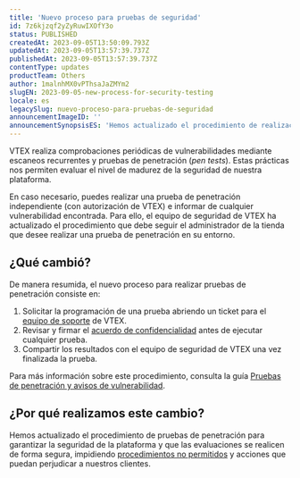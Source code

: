 ```yaml
---
title: 'Nuevo proceso para pruebas de seguridad'
id: 7z6kjzqf2yZyRuwIXOfY3o
status: PUBLISHED
createdAt: 2023-09-05T13:50:09.793Z
updatedAt: 2023-09-05T13:57:39.737Z
publishedAt: 2023-09-05T13:57:39.737Z
contentType: updates
productTeam: Others
author: 1malnhMX0vPThsaJaZMYm2
slugEN: 2023-09-05-new-process-for-security-testing
locale: es
legacySlug: nuevo-proceso-para-pruebas-de-seguridad
announcementImageID: ''
announcementSynopsisES: 'Hemos actualizado el procedimiento de realización de pruebas de penetración para que sea aún más seguro.'
---
```


VTEX realiza comprobaciones periódicas de vulnerabilidades mediante escaneos recurrentes y pruebas de penetración (_pen tests_). Estas prácticas nos permiten evaluar el nivel de madurez de la seguridad de nuestra plataforma.

En caso necesario, puedes realizar una prueba de penetración independiente (con autorización de VTEX) e informar de cualquier vulnerabilidad encontrada. Para ello, el equipo de seguridad de VTEX ha actualizado el procedimiento que debe seguir el administrador de la tienda que desee realizar una prueba de penetración en su entorno.

## ¿Qué cambió?

De manera resumida, el nuevo proceso para realizar pruebas de penetración consiste en:

1. Solicitar la programación de una prueba abriendo un ticket para el [equipo de soporte](https://help.vtex.com/support?/cultureInfo=es-419) de VTEX.
2. Revisar y firmar el [acuerdo de confidencialidad](https://assets.ctfassets.net/alneenqid6w5/5iw8rN7CdSn7PHKvMMcO19/ab46ae4025d506e052dcef5974f9007f/Pentest_NDA_.zip) antes de ejecutar cualquier prueba.
3. Compartir los resultados con el equipo de seguridad de VTEX una vez finalizada la prueba.

Para más información sobre este procedimiento, consulta la guía [Pruebas de penetración y avisos de vulnerabilidad](https://help.vtex.com/es/tutorial/pruebas-de-penetracion-y-advertencia-de-vulnerabilidad--6jodF6s1I50Fg84ZwutOCb).

## ¿Por qué realizamos este cambio?

Hemos actualizado el procedimiento de pruebas de penetración para garantizar la seguridad de la plataforma y que las evaluaciones se realicen de forma segura, impidiendo [procedimientos no permitidos](https://help.vtex.com/es/tutorial/pruebas-de-penetracion-y-advertencia-de-vulnerabilidad--6jodF6s1I50Fg84ZwutOCb#procedimientos-no-permitidos) y acciones que puedan perjudicar a nuestros clientes.
